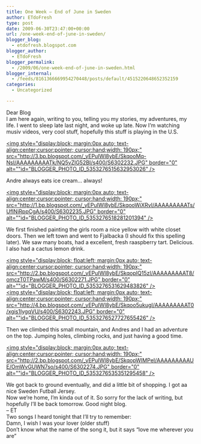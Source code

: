 ```yaml
---
title: One Week – End of June in Sweden
author: ETdoFresh
type: post
date: 2009-06-30T23:47:00+00:00
url: /one-week-end-of-june-in-sweden/
blogger_blog:
  - etdofresh.blogspot.com
blogger_author:
  - ETdoFresh
blogger_permalink:
  - /2009/06/one-week-end-of-june-in-sweden.html
blogger_internal:
  - /feeds/8161366669954270448/posts/default/4515220648652352159
categories:
  - Uncategorized

---
```

<div>
  Dear Blog
</div>

<div>
  I am here again, writing to you, telling you my stories, my adventures, my life. I went to sleep late last night, and woke up late. Now I&#8217;m watching musiv videos, very cool stuff, hopefully this stuff is playing in the U.S.
</div>

[<img style="display:block; margin:0px auto; text-align:center;cursor:pointer; cursor:hand;width: 190px;" src="http://3.bp.blogspot.com/_yEPuIWl8ybE/SkqooMq-NsI/AAAAAAAAATk/NQ5vZlG52BI/s400/S6302232.JPG" border="0" alt=""id="BLOGGER_PHOTO_ID_5353276515632953026" />][1]

<div>
  Andre always eats ice cream&#8230; always!
</div>

[<img style="display:block; margin:0px auto; text-align:center;cursor:pointer; cursor:hand;width: 190px;" src="http://1.bp.blogspot.com/_yEPuIWl8ybE/SkqooWiXRvI/AAAAAAAAATs/UfINiRppCgA/s400/S6302235.JPG" border="0" alt=""id="BLOGGER_PHOTO_ID_5353276518281201394" />][2]

<div>
  We first finished painting the girls room a nice yellow with white closet doors. Then we left town and went to Fjalbacka (I should fix this spelling later). We saw many boats, had a excellent, fresh raaspberry tart. Delicious. I also had a cactus lemon drink.
</div>

[<img style="display:block; float:left; margin:0px auto; text-align:center;cursor:pointer; cursor:hand;width: 190px;" src="http://2.bp.blogspot.com/_yEPuIWl8ybE/SkqopIQ15zI/AAAAAAAAAT8/omczT0TPawM/s400/S6302271.JPG" border="0" alt=""id="BLOGGER_PHOTO_ID_5353276531629483826" />][3]  
[<img style="display:block; float:left; margin:0px auto; text-align:center;cursor:pointer; cursor:hand;width: 190px;" src="http://4.bp.blogspot.com/_yEPuIWl8ybE/Skqoo5ukugI/AAAAAAAAAT0/xgis1IygqVU/s400/S6302243.JPG" border="0" alt=""id="BLOGGER_PHOTO_ID_5353276527727655426" />][4]

<div>
  Then we climbed this small mountain, and Andres and I had an adventure on the top. Jumping holes, climbing rocks, and just having a good time.
</div>

[<img style="display:block; margin:0px auto; text-align:center;cursor:pointer; cursor:hand;width: 190px;" src="http://2.bp.blogspot.com/_yEPuIWl8ybE/SkqopWIMPeI/AAAAAAAAAUE/OmWvGUWN7so/s400/S6302274.JPG" border="0" alt=""id="BLOGGER_PHOTO_ID_5353276535351295458" />][5]

<div>
  We got back to ground eventually, and did a little bit of shopping. I got aa nice Sweden Futball Jersey.
</div>

<div>
  Now we&#8217;re home, I&#8217;m kinda out of it. So sorry for the lack of writing, but hopefully I&#8217;ll be back tomorrow. Good night blog.
</div>

<div>
  &#8211; ET
</div>

<div>
  Two songs I heard tonight that I&#8217;ll try to remember:<br /> Damn, I wish I was your lover (older stuff)<br /> Don&#8217;t know what the name of the song it, but it says &#8220;love me wherever you are&#8221;
</div>

 [1]: http://3.bp.blogspot.com/_yEPuIWl8ybE/SkqooMq-NsI/AAAAAAAAATk/NQ5vZlG52BI/s1600/S6302232.JPG
 [2]: http://1.bp.blogspot.com/_yEPuIWl8ybE/SkqooWiXRvI/AAAAAAAAATs/UfINiRppCgA/s1600/S6302235.JPG
 [3]: http://2.bp.blogspot.com/_yEPuIWl8ybE/SkqopIQ15zI/AAAAAAAAAT8/omczT0TPawM/s1600/S6302271.JPG
 [4]: http://4.bp.blogspot.com/_yEPuIWl8ybE/Skqoo5ukugI/AAAAAAAAAT0/xgis1IygqVU/s1600/S6302243.JPG
 [5]: http://2.bp.blogspot.com/_yEPuIWl8ybE/SkqopWIMPeI/AAAAAAAAAUE/OmWvGUWN7so/s1600/S6302274.JPG